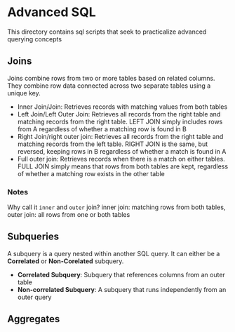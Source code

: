 # Advanced SQL
This directory contains sql scripts that seek to practicalize advanced querying concepts

## Joins
Joins combine rows from two or more tables based on related columns. They combine row data connected across two separate tables using a unique key.

- Inner Join/Join: Retrieves records with matching values from both tables
- Left Join/Left Outer Join: Retrieves all records from the right table and matching records from the right table. LEFT JOIN simply includes rows from A regardless of whether a matching row is found in B
- Right Join/right outer join: Retrieves all records from the right table and matching records from the left table. RIGHT JOIN is the same, but reversed, keeping rows in B regardless of whether a match is found in A
- Full outer join: Retrieves records when there is a match on either tables. FULL JOIN simply means that rows from both tables are kept, regardless of whether a matching row exists in the other table

### Notes
Why call it `inner` and `outer` join? inner join: matching rows from both tables, outer join: all rows from one or both tables

## Subqueries
A subquery is a query nested within another SQL query. It can either be a **Correlated** or **Non-Corelated** subquery.
- **Correlated Subquery**: Subquery that references columns from an outer table
- **Non-correlated Subquery**: A subquery that runs independently from an outer query

## Aggregates

